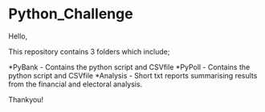 # Python_Challenge

Hello,

This repository contains 3 folders which include;

*PyBank - Contains the python script and CSVfile 
*PyPoll - Contains the python script and CSVfile 
*Analysis - Short txt reports summarising results from the financial and electoral analysis.

Thankyou!

